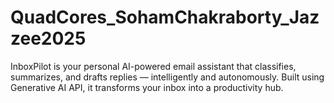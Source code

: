 # QuadCores_SohamChakraborty_Jazzee2025
InboxPilot is your personal AI-powered email assistant that classifies, summarizes, and drafts replies — intelligently and autonomously. Built using Generative AI API, it transforms your inbox into a productivity hub.
